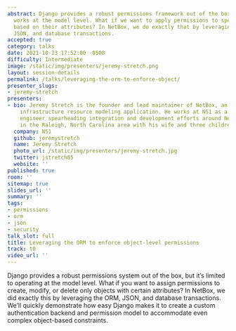 ```yaml
---
abstract: Django provides a robust permissions framework out of the box, but it only
  works at the model level. What if we want to apply permissions to specific objects
  based on their attributes? In NetBox, we do exactly that by leveraging the ORM,
  JSON, and database transactions.
accepted: true
category: talks
date: 2021-10-23 17:52:00 -0500
difficulty: Intermediate
image: /static/img/presenters/jeremy-stretch.png
layout: session-details
permalink: /talks/leveraging-the-orm-to-enforce-object/
presenter_slugs:
- jeremy-stretch
presenters:
- bio: Jeremy Stretch is the founder and lead maintainer of NetBox, an open source
    infrastructure resource modeling application. He works at NS1 as a distinguished
    engineer spearheading integration and development efforts around NetBox. He lives
    in the Raleigh, North Carolina area with his wife and three children.
  company: NS1
  github: jeremystretch
  name: Jeremy Stretch
  photo_url: /static/img/presenters/jeremy-stretch.jpg
  twitter: jstretch85
  website: ''
published: true
room: ''
sitemap: true
slides_url: ''
summary: ''
tags:
- permissions
- orm
- json
- security
talk_slot: full
title: Leveraging the ORM to enforce object-level permissions
track: t0
video_url: ''
---
```


Django provides a robust permissions system out of the box, but it’s limited to operating at the model level. What if you want to assign permissions to create, modify, or delete only objects with certain attributes? In NetBox, we did exactly this by leveraging the ORM, JSON, and database transactions. We’ll quickly demonstrate how easy Django makes it to create a custom authentication backend and permission model to accommodate even complex object-based constraints.